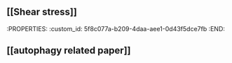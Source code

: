 ## [[Shear stress]]
:PROPERTIES:
:custom_id: 5f8c077a-b209-4daa-aee1-0d43f5dce7fb
:END:
## [[autophagy related paper]]
